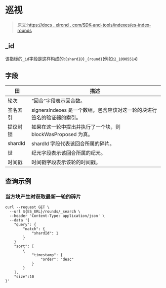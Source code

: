 # 巡视

> 原文:[https://docs . elrond . com/SDK-and-tools/indexes/es-index-rounds](https://docs.elrond.com/sdk-and-tools/indices/es-index-rounds)

 ## _id

该指标的`_id`字段是这样构成的:`{shardID}_{round}`(例如:`2_10905514`)

## 字段

| 田 | 描述 |
| --- | --- |
| 轮次 | “回合”字段表示回合数。 |
| 签名索引 | signersIndexes 是一个数组，包含应该对这一轮的块进行签名的验证器的索引。 |
| 提议封锁 | 如果在这一轮中提出并执行了一个块，则 blockWasProposed 为真。 |
| shardId | shardId 字段代表该回合所属的碎片。 |
| 世 | 纪元字段表示该回合所属的纪元。 |
| 时间戳 | 时间戳字段表示该轮的时间戳。 |

## 查询示例

### 当方块产生时获取最新一轮的碎片

```
curl --request GET \
  --url ${ES_URL}/rounds/_search \
  --header 'Content-Type: application/json' \
  --data '{
    "query": {
        "match": {
            "shardId": 1
        }
    }
    "sort": [
        {
            "timestamp": {
                "order": "desc"
            }
        }
    ],
    "size":10
}' 
```